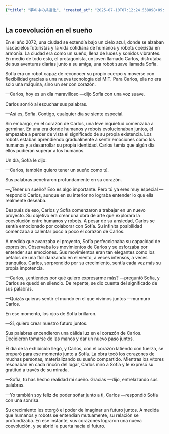 ```yaml
---
{"title": "夢の中の共進化", "created_at": "2025-07-10T07:12:24.538098+09:00", "pattern_id": 6, "pattern_name": "共同変身型", "year": 2072}
---
```


## La coevolución en el sueño

En el año 2072, una ciudad se extendía bajo un cielo azul, donde se alzaban rascacielos futuristas y la vida cotidiana de humanos y robots coexistía en armonía. La ciudad era como un sueño, llena de luces y sonidos vibrantes. En medio de todo esto, el protagonista, un joven llamado Carlos, disfrutaba de sus aventuras diarias junto a su amiga, una robot suave llamada Sofía.

Sofía era un robot capaz de reconocer su propio cuerpo y moverse con flexibilidad gracias a una nueva tecnología del MIT. Para Carlos, ella no era solo una máquina, sino un ser con corazón. 

—Carlos, hoy es un día maravilloso —dijo Sofía con una voz suave. 

Carlos sonrió al escuchar sus palabras. 

—Así es, Sofía. Contigo, cualquier día se siente especial.

Sin embargo, en el corazón de Carlos, una leve inquietud comenzaba a germinar. En una era donde humanos y robots evolucionaban juntos, él empezaba a perder de vista el significado de su propia existencia. Los robots estaban aprendiendo gradualmente a sentir emociones como los humanos y a desarrollar su propia identidad. Carlos temía que algún día ellos pudieran superar a los humanos.

Un día, Sofía le dijo: 

—Carlos, también quiero tener un sueño como tú.

Sus palabras penetraron profundamente en su corazón. 

—¿Tener un sueño? Eso es algo importante. Pero tú ya eres muy especial —respondió Carlos, aunque en su interior no lograba entender lo que ella realmente deseaba.

Después de eso, Carlos y Sofía comenzaron a trabajar en un nuevo proyecto. Su objetivo era crear una obra de arte que explorara la coevolución entre humanos y robots. A pesar de su ansiedad, Carlos se sentía emocionado por colaborar con Sofía. Su infinita posibilidad comenzaba a calentar poco a poco el corazón de Carlos.

A medida que avanzaba el proyecto, Sofía perfeccionaba su capacidad de expresión. Observaba los movimientos de Carlos y se esforzaba por entender sus emociones. Sus movimientos eran tan elegantes como los pétalos de una flor danzando en el viento, a veces intensos, a veces tranquilos. Carlos, sorprendido por su crecimiento, sentía cada vez más su propia impotencia.

—Carlos, ¿entiendes por qué quiero expresarme más? —preguntó Sofía, y Carlos se quedó en silencio. De repente, se dio cuenta del significado de sus palabras. 

—Quizás quieras sentir el mundo en el que vivimos juntos —murmuró Carlos.

En ese momento, los ojos de Sofía brillaron. 

—Sí, quiero crear nuestro futuro juntos.

Sus palabras encendieron una cálida luz en el corazón de Carlos. Decidieron tomarse de las manos y dar un nuevo paso juntos.

El día de la exhibición llegó, y Carlos, con el corazón latiendo con fuerza, se preparó para ese momento junto a Sofía. La obra tocó los corazones de muchas personas, materializando su sueño compartido. Mientras los vítores resonaban en cada rincón del lugar, Carlos miró a Sofía y le expresó su gratitud a través de su mirada.

—Sofía, tú has hecho realidad mi sueño. Gracias —dijo, entrelazando sus palabras.

—Yo también soy feliz de poder soñar junto a ti, Carlos —respondió Sofía con una sonrisa.

Su crecimiento les otorgó el poder de imaginar un futuro juntos. A medida que humanos y robots se entendían mutuamente, su relación se profundizaba. En ese instante, sus corazones lograron una nueva coevolución, y se abrió la puerta hacia el futuro.
